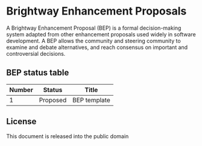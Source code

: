 # Brightway Enhancement Proposals

A Brightway Enhancement Proposal (BEP) is a formal decision-making system adapted from other enhancement proposals used widely in software development. A BEP allows the community and steering community to examine and debate alternatives, and reach consensus on important and controversial decisions.

## BEP status table

| Number | Status | Title |
| ------ | ------ | ----- |
| 1 | Proposed | BEP template |

## License

This document is released into the public domain
